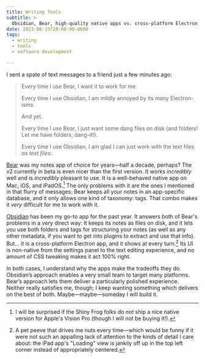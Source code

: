 ```yaml
---
title: Writing Tools
subtitle: >
  Obsidian, Bear, high-quality native apps vs. cross-platform Electron apps…
date: 2023-06-15T20:08:00-0600
tags:
  - writing
  - tools
  - software development

---
```


I sent a spate of text messages to a friend just a few minutes ago:

> Every time I use Bear, I want it to work for me.
> 
> Every time I use Obsidian, I am mildly annoyed by its many Electron-isms.
> 
> And yet.
> 
> Every time I use Bear, I just want some dang files on disk (and folders! Let me have folders, dang-it!).
> 
> Every time I use Obsidian, I am glad I can just work with the text files *as text files*.

[Bear](https://bear.app) was my notes app of choice for years—half a decade, perhaps? The v2 currently in beta is even nicer than the first version. It works *incredibly* well and is *incredibly* pleasant to use. It is a well-behaved native app on Mac, iOS, and iPadOS.[^visionOS] The only problems with it are the ones I mentioned in that flurry of messages: Bear keeps all your notes in an app-specific database, and it only allows one kind of taxonomy: tags. That combo makes it *very* difficult for me to work with it.

[Obsidian](https://obsidian.md) has been my go-to app for the past year. It answers both of Bear's problems in a very direct way: It keeps its notes as files on disk, and it lets you use both folders and tags for structuring your notes (as well as any other metadata, if you want to get into plugins to extract and use that info). But… it is a cross-platform Electron app, and it shows at every turn.[^obsidian] Its <abbr>UI</abbr> is non-native from the settings panel to the text editing experience, and no amount of CSS tweaking makes it act 100% right.

In both cases, I understand why the apps make the tradeoffs they do. Obsidian’s approach enables a very small team to target many platforms. Bear’s approach lets them deliver a particularly polished experience. Neither really satisfies me, though; I keep wanting something which delivers on the best of both. Maybe—maybe—someday I will build it.

[^visionOS]: I will be surprised if the Shiny Frog folks do *not* ship a nice native version for Apple's Vision Pro (though I will not be buying it!).

[^obsidian]: A pet peeve that drives me nuts every time—which would be funny if it were not such an appalling lack of attention to the kinds of detail I care about: the iPad app's "Loading" view is jankily off up in the top left corner instead of appropriately centered.